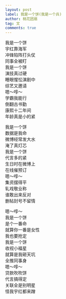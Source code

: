 ```yaml
---
layout: post
label: 我是一个饼(我是一个兵)
author: 桃花团扇
tag: 文
comments: true
---
```



我是一个饼
<br>宇红靠海军
<br>冲锋陷阵打头仗
<br>同事全被盯
<br>我是一个饼
<br>演技真过硬
<br>睡眼惺忪演剧中
<br>综艺又邀请
<br>嗯～啍～
<br>学霸我能行
<br>倒翻古书勤
<br>康熙十二年间
<br>年龄真是小的紧

我是一个饼
<br>数据是我命
<br>微博经常发大水
<br>淹了真灯芯
<br>我是一个饼
<br>代言多的紧
<br>生日时在微博上
<br>在线催预订
<br>嗯～啍～
<br>集资摆得平
<br>轧戏敬业称
<br>谁敢出来反对
<br>删帖封号不留情

嗯～啍～
<br>我是一个饼
<br>是个一番命
<br>就算你一番是女性
<br>我也要抢定
<br>我是一个饼
<br>收视小福星
<br>就算是我砸天坑
<br>全推同事身
<br>嗯～啍～
<br>贷款吹吹饼
<br>代言搞得定
<br>关联全是别明星
<br>怪我宇红都来蹭
